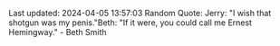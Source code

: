 Last updated: 2024-04-05 13:57:03
Random Quote: Jerry: "I wish that shotgun was my penis."Beth: "If it were, you could call me Ernest Hemingway." - Beth Smith